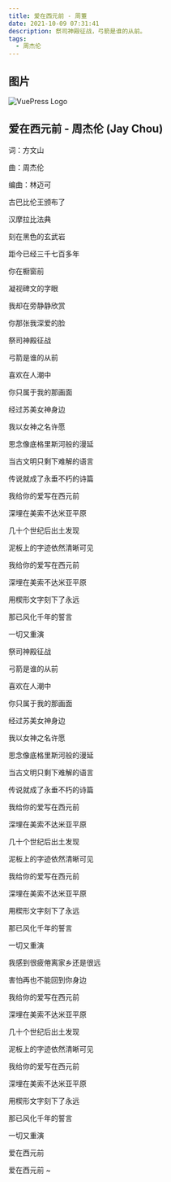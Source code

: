 ```yaml
---
title: 爱在西元前 - 周董
date: 2021-10-09 07:31:41
description: 祭司神殿征战，弓箭是谁的从前。
tags:
  - 周杰伦
---
```


## 图片

<img :src="$withBase('/images/avatar.jpg')" alt="VuePress Logo">

## 爱在西元前 - 周杰伦 (Jay Chou)

词：方文山

曲：周杰伦

编曲：林迈可

古巴比伦王颁布了

汉摩拉比法典

刻在黑色的玄武岩

距今已经三千七百多年

你在橱窗前

凝视碑文的字眼

我却在旁静静欣赏

你那张我深爱的脸

祭司神殿征战

弓箭是谁的从前

喜欢在人潮中

你只属于我的那画面

经过苏美女神身边

我以女神之名许愿

思念像底格里斯河般的漫延

当古文明只剩下难解的语言

传说就成了永垂不朽的诗篇

我给你的爱写在西元前

深埋在美索不达米亚平原

几十个世纪后出土发现

泥板上的字迹依然清晰可见

我给你的爱写在西元前

深埋在美索不达米亚平原

用楔形文字刻下了永远

那已风化千年的誓言

一切又重演

祭司神殿征战

弓箭是谁的从前

喜欢在人潮中

你只属于我的那画面

经过苏美女神身边

我以女神之名许愿

思念像底格里斯河般的漫延

当古文明只剩下难解的语言

传说就成了永垂不朽的诗篇

我给你的爱写在西元前

深埋在美索不达米亚平原

几十个世纪后出土发现

泥板上的字迹依然清晰可见

我给你的爱写在西元前

深埋在美索不达米亚平原

用楔形文字刻下了永远

那已风化千年的誓言

一切又重演

我感到很疲倦离家乡还是很远

害怕再也不能回到你身边

我给你的爱写在西元前

深埋在美索不达米亚平原

几十个世纪后出土发现

泥板上的字迹依然清晰可见

我给你的爱写在西元前

深埋在美索不达米亚平原

用楔形文字刻下了永远

那已风化千年的誓言

一切又重演

爱在西元前

爱在西元前 ~


